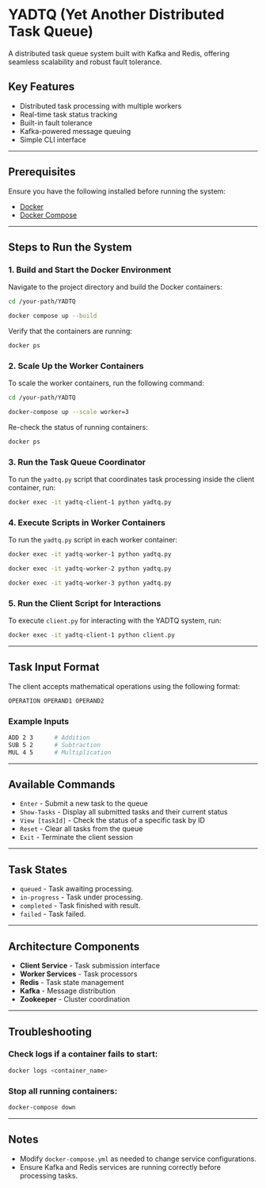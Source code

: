 # YADTQ (Yet Another Distributed Task Queue)

A distributed task queue system built with Kafka and Redis, offering seamless scalability and robust fault tolerance.

## Key Features
- Distributed task processing with multiple workers
- Real-time task status tracking
- Built-in fault tolerance
- Kafka-powered message queuing
- Simple CLI interface

---

## Prerequisites
Ensure you have the following installed before running the system:
- [Docker](https://www.docker.com/)
- [Docker Compose](https://docs.docker.com/compose/)

---

## Steps to Run the System

### 1. Build and Start the Docker Environment
Navigate to the project directory and build the Docker containers:
```sh
cd /your-path/YADTQ

docker compose up --build
```
Verify that the containers are running:
```sh
docker ps
```

### 2. Scale Up the Worker Containers
To scale the worker containers, run the following command:
```sh
cd /your-path/YADTQ

docker-compose up --scale worker=3
```
Re-check the status of running containers:
```sh
docker ps
```

### 3. Run the Task Queue Coordinator
To run the `yadtq.py` script that coordinates task processing inside the client container, run:
```sh
docker exec -it yadtq-client-1 python yadtq.py
```

### 4. Execute Scripts in Worker Containers
To run the `yadtq.py` script in each worker container:
```sh
docker exec -it yadtq-worker-1 python yadtq.py

docker exec -it yadtq-worker-2 python yadtq.py

docker exec -it yadtq-worker-3 python yadtq.py
```

### 5. Run the Client Script for Interactions
To execute `client.py` for interacting with the YADTQ system, run:
```sh
docker exec -it yadtq-client-1 python client.py
```

---

## Task Input Format
The client accepts mathematical operations using the following format:
```sh
OPERATION OPERAND1 OPERAND2
```

### Example Inputs
```sh
ADD 2 3      # Addition
SUB 5 2      # Subtraction
MUL 4 5      # Multiplication
```

---

## Available Commands
- `Enter` - Submit a new task to the queue
- `Show-Tasks` - Display all submitted tasks and their current status
- `View [taskId]` - Check the status of a specific task by ID
- `Reset` - Clear all tasks from the queue
- `Exit` - Terminate the client session

---

## Task States
- `queued` - Task awaiting processing.
- `in-progress` - Task under processing.
- `completed` - Task finished with result.
- `failed` - Task failed.

---

## Architecture Components
- **Client Service** - Task submission interface
- **Worker Services** - Task processors
- **Redis** - Task state management
- **Kafka** - Message distribution
- **Zookeeper** - Cluster coordination

---

## Troubleshooting
### Check logs if a container fails to start:
```sh
docker logs <container_name>
```
### Stop all running containers:
```sh
docker-compose down
```

---

## Notes
- Modify `docker-compose.yml` as needed to change service configurations.
- Ensure Kafka and Redis services are running correctly before processing tasks.

